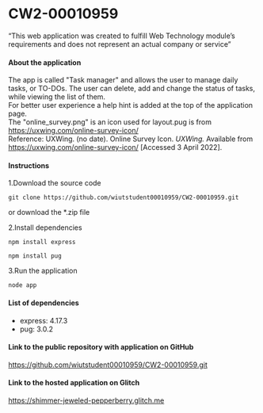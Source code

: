# CW2-00010959
“This web application was created to fulfill Web Technology module’s requirements and does not represent an actual company or service”
#### About the application
The app is called "Task manager" and allows the user to manage daily tasks, or TO-DOs. The user can delete, add and change the status of tasks, while viewing the list of them. <br> For better user experience a help hint is added at the top of the application page.
<br>
The "online_survey.png" is an icon used for layout.pug is from https://uxwing.com/online-survey-icon/<br>
Reference: 
UXWing. (no date). Online Survey Icon. *UXWing.* Available from https://uxwing.com/online-survey-icon/ [Accessed 3 April 2022].

#### Instructions
1.Download the source code
```
git clone https://github.com/wiutstudent00010959/CW2-00010959.git

```
or download the *.zip file

2.Install dependencies
```
npm install express

npm install pug
```

3.Run the application
```
node app
```

#### List of dependencies
- express: 4.17.3
- pug: 3.0.2

#### Link to the public repository with application on GitHub
https://github.com/wiutstudent00010959/CW2-00010959.git

#### Link to the hosted application on Glitch
https://shimmer-jeweled-pepperberry.glitch.me



 
